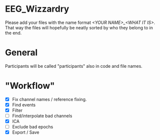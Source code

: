 # EEG_Wizzardry

Please add your files with the name format *\<YOUR NAME\>_\<WHAT IT IS\>*.
That way the files will hopefully be neatly sorted by who they belong to in the end.

# General
Participants will be called "participants" also in code and file names.

# "Workflow"
- [X] Fix channel names / reference fixing.
- [X] Find events
- [x] Filter
- [ ] Find/interpolate bad channels
- [X] ICA
- [ ] Exclude bad epochs
- [X] Export / Save
